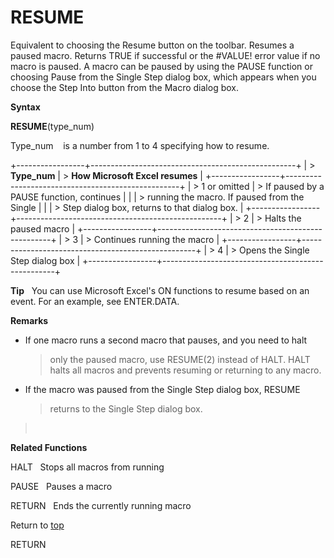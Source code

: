 RESUME
======

Equivalent to choosing the Resume button on the toolbar. Resumes a
paused macro. Returns TRUE if successful or the \#VALUE! error value if
no macro is paused. A macro can be paused by using the PAUSE function or
choosing Pause from the Single Step dialog box, which appears when you
choose the Step Into button from the Macro dialog box.

**Syntax**

**RESUME**(type\_num)

Type\_num    is a number from 1 to 4 specifying how to resume.

+-----------------+---------------------------------------------------+
| > **Type\_num** | > **How Microsoft Excel resumes**                 |
+-----------------+---------------------------------------------------+
| > 1 or omitted  | > If paused by a PAUSE function, continues        |
|                 | > running the macro. If paused from the Single    |
|                 | > Step dialog box, returns to that dialog box.    |
+-----------------+---------------------------------------------------+
| > 2             | > Halts the paused macro                          |
+-----------------+---------------------------------------------------+
| > 3             | > Continues running the macro                     |
+-----------------+---------------------------------------------------+
| > 4             | > Opens the Single Step dialog box                |
+-----------------+---------------------------------------------------+

**Tip**   You can use Microsoft Excel\'s ON functions to resume based on
an event. For an example, see ENTER.DATA.

**Remarks**

-   If one macro runs a second macro that pauses, and you need to halt
    > only the paused macro, use RESUME(2) instead of HALT. HALT halts
    > all macros and prevents resuming or returning to any macro.

-   If the macro was paused from the Single Step dialog box, RESUME
    > returns to the Single Step dialog box.

>  

**Related Functions**

HALT   Stops all macros from running

PAUSE   Pauses a macro

RETURN   Ends the currently running macro

Return to [top](#Q)

RETURN
